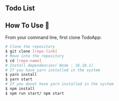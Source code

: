 ## Todo List

## How To Use 🔧

From your command line, first clone TodoApp:

```bash
# Clone the repository
$ git clone [repo-link]
# Move into the repository
$ cd [repo-name]
# Install dependencies( Node : 16.18.1)
# If you have yarn installed in the system
$ yarn install
$ yarn start
# If you donot have yarn installed in the system
$ npm install
$ npm run start/ npm start

```
